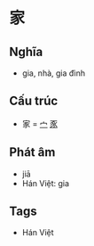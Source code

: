 # 家

## Nghĩa

* gia, nhà, gia đình

## Cấu trúc
* 家 = [宀](宀.md) [豕](豕.md)

## Phát âm

* jiā
* Hán Việt: gia

## Tags
* Hán Việt

<script>window.HANZI_FIELD='家';</script>
